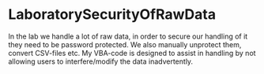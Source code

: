 # LaboratorySecurityOfRawData

In the lab we handle a lot of raw data, in order to secure our handling of it they need to be password protected. We also manually unprotect them, convert CSV-files etc. 
My VBA-code is designed to assist in handling by not allowing users to interfere/modify the data inadvertently.
